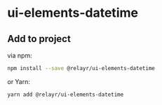 # ui-elements-datetime

## Add to project

via npm:

```bash
npm install --save @relayr/ui-elements-datetime
```

or Yarn:
```bash
yarn add @relayr/ui-elements-datetime
```
